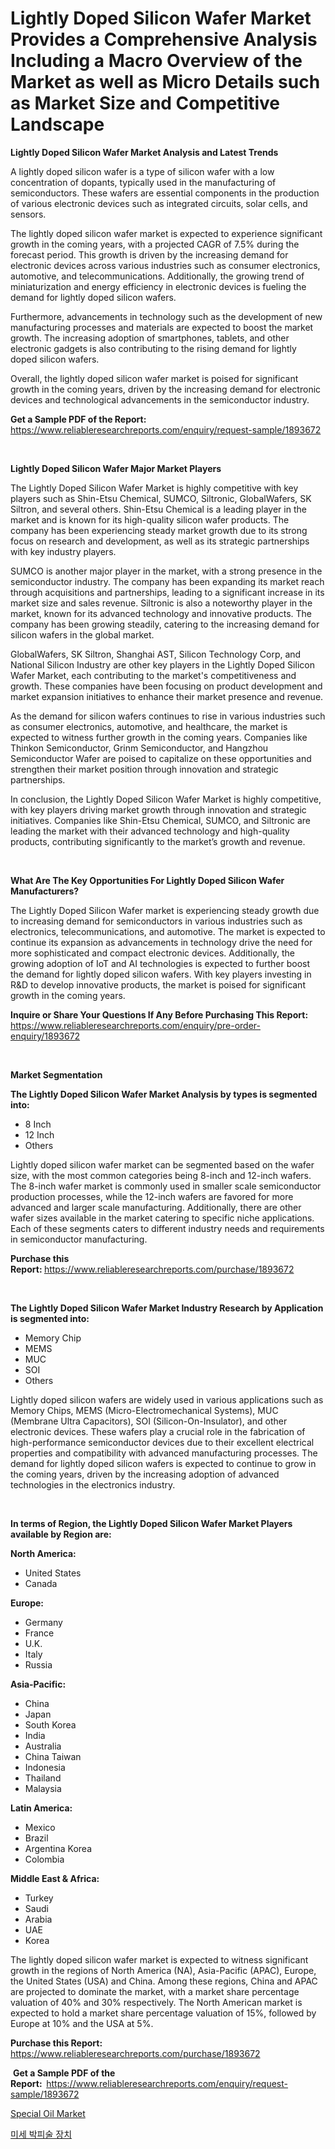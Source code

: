 <p><h1>Lightly Doped Silicon Wafer Market Provides a Comprehensive Analysis Including a Macro Overview of the Market as well as Micro Details such as Market Size and Competitive Landscape</h1></p><p><strong>Lightly Doped Silicon Wafer Market Analysis and Latest Trends</strong></p>
<p><p>A lightly doped silicon wafer is a type of silicon wafer with a low concentration of dopants, typically used in the manufacturing of semiconductors. These wafers are essential components in the production of various electronic devices such as integrated circuits, solar cells, and sensors.</p><p>The lightly doped silicon wafer market is expected to experience significant growth in the coming years, with a projected CAGR of 7.5% during the forecast period. This growth is driven by the increasing demand for electronic devices across various industries such as consumer electronics, automotive, and telecommunications. Additionally, the growing trend of miniaturization and energy efficiency in electronic devices is fueling the demand for lightly doped silicon wafers.</p><p>Furthermore, advancements in technology such as the development of new manufacturing processes and materials are expected to boost the market growth. The increasing adoption of smartphones, tablets, and other electronic gadgets is also contributing to the rising demand for lightly doped silicon wafers.</p><p>Overall, the lightly doped silicon wafer market is poised for significant growth in the coming years, driven by the increasing demand for electronic devices and technological advancements in the semiconductor industry.</p></p>
<p><strong>Get a Sample PDF of the Report:&nbsp;</strong> <a href="https://www.reliableresearchreports.com/enquiry/request-sample/1893672">https://www.reliableresearchreports.com/enquiry/request-sample/1893672</a></p>
<p>&nbsp;</p>
<p><strong>Lightly Doped Silicon Wafer Major Market Players</strong></p>
<p><p>The Lightly Doped Silicon Wafer Market is highly competitive with key players such as Shin-Etsu Chemical, SUMCO, Siltronic, GlobalWafers, SK Siltron, and several others. Shin-Etsu Chemical is a leading player in the market and is known for its high-quality silicon wafer products. The company has been experiencing steady market growth due to its strong focus on research and development, as well as its strategic partnerships with key industry players.</p><p>SUMCO is another major player in the market, with a strong presence in the semiconductor industry. The company has been expanding its market reach through acquisitions and partnerships, leading to a significant increase in its market size and sales revenue. Siltronic is also a noteworthy player in the market, known for its advanced technology and innovative products. The company has been growing steadily, catering to the increasing demand for silicon wafers in the global market.</p><p>GlobalWafers, SK Siltron, Shanghai AST, Silicon Technology Corp, and National Silicon Industry are other key players in the Lightly Doped Silicon Wafer Market, each contributing to the market's competitiveness and growth. These companies have been focusing on product development and market expansion initiatives to enhance their market presence and revenue.</p><p>As the demand for silicon wafers continues to rise in various industries such as consumer electronics, automotive, and healthcare, the market is expected to witness further growth in the coming years. Companies like Thinkon Semiconductor, Grinm Semiconductor, and Hangzhou Semiconductor Wafer are poised to capitalize on these opportunities and strengthen their market position through innovation and strategic partnerships.</p><p>In conclusion, the Lightly Doped Silicon Wafer Market is highly competitive, with key players driving market growth through innovation and strategic initiatives. Companies like Shin-Etsu Chemical, SUMCO, and Siltronic are leading the market with their advanced technology and high-quality products, contributing significantly to the market’s growth and revenue.</p></p>
<p>&nbsp;</p>
<p><strong>What Are The Key Opportunities For Lightly Doped Silicon Wafer Manufacturers?</strong></p>
<p><p>The Lightly Doped Silicon Wafer market is experiencing steady growth due to increasing demand for semiconductors in various industries such as electronics, telecommunications, and automotive. The market is expected to continue its expansion as advancements in technology drive the need for more sophisticated and compact electronic devices. Additionally, the growing adoption of IoT and AI technologies is expected to further boost the demand for lightly doped silicon wafers. With key players investing in R&D to develop innovative products, the market is poised for significant growth in the coming years.</p></p>
<p><strong>Inquire or Share Your Questions If Any Before Purchasing This Report:</strong> <a href="https://www.reliableresearchreports.com/enquiry/pre-order-enquiry/1893672">https://www.reliableresearchreports.com/enquiry/pre-order-enquiry/1893672</a></p>
<p>&nbsp;</p>
<p><strong>Market Segmentation</strong></p>
<p><strong>The Lightly Doped Silicon Wafer Market Analysis by types is segmented into:</strong></p>
<p><ul><li>8 Inch</li><li>12 Inch</li><li>Others</li></ul></p>
<p><p>Lightly doped silicon wafer market can be segmented based on the wafer size, with the most common categories being 8-inch and 12-inch wafers. The 8-inch wafer market is commonly used in smaller scale semiconductor production processes, while the 12-inch wafers are favored for more advanced and larger scale manufacturing. Additionally, there are other wafer sizes available in the market catering to specific niche applications. Each of these segments caters to different industry needs and requirements in semiconductor manufacturing.</p></p>
<p><strong>Purchase this Report:&nbsp;</strong><a href="https://www.reliableresearchreports.com/purchase/1893672">https://www.reliableresearchreports.com/purchase/1893672</a></p>
<p>&nbsp;</p>
<p><strong>The Lightly Doped Silicon Wafer Market Industry Research by Application is segmented into:</strong></p>
<p><ul><li>Memory Chip</li><li>MEMS</li><li>MUC</li><li>SOI</li><li>Others</li></ul></p>
<p><p>Lightly doped silicon wafers are widely used in various applications such as Memory Chips, MEMS (Micro-Electromechanical Systems), MUC (Membrane Ultra Capacitors), SOI (Silicon-On-Insulator), and other electronic devices. These wafers play a crucial role in the fabrication of high-performance semiconductor devices due to their excellent electrical properties and compatibility with advanced manufacturing processes. The demand for lightly doped silicon wafers is expected to continue to grow in the coming years, driven by the increasing adoption of advanced technologies in the electronics industry.</p></p>
<p>&nbsp;</p>
<p><strong>In terms of Region, the Lightly Doped Silicon Wafer Market Players available by Region are:</strong></p>
<p>
    <p> <strong> North America: </strong>
        <ul>
            <li>United States</li>
            <li>Canada</li>
        </ul>
        </p> 
    <p> <strong> Europe: </strong>
        <ul>
            <li>Germany</li>
            <li>France</li>
            <li>U.K.</li>
            <li>Italy</li>
            <li>Russia</li>
        </ul>
        </p> 
    <p> <strong> Asia-Pacific: </strong>
        <ul>
            <li>China</li>
            <li>Japan</li>
            <li>South Korea</li>
            <li>India</li>
            <li>Australia</li>
            <li>China Taiwan</li>
            <li>Indonesia</li>
            <li>Thailand</li>
            <li>Malaysia</li>
        </ul>
        </p> 
    <p> <strong> Latin America: </strong>
        <ul>
            <li>Mexico</li>
            <li>Brazil</li>
            <li>Argentina Korea</li>
            <li>Colombia</li>
        </ul>
        </p> 
    <p> <strong> Middle East & Africa: </strong>
        <ul>
            <li>Turkey</li>
            <li>Saudi</li>
            <li>Arabia</li>
            <li>UAE</li>
            <li>Korea</li>
        </ul>
    </p>
    </p>
<p><p>The lightly doped silicon wafer market is expected to witness significant growth in the regions of North America (NA), Asia-Pacific (APAC), Europe, the United States (USA) and China. Among these regions, China and APAC are projected to dominate the market, with a market share percentage valuation of 40% and 30% respectively. The North American market is expected to hold a market share percentage valuation of 15%, followed by Europe at 10% and the USA at 5%.</p></p>
<p><strong>Purchase this Report: </strong><a href="https://www.reliableresearchreports.com/purchase/1893672">https://www.reliableresearchreports.com/purchase/1893672</a></p>
<p>&nbsp;<strong>Get a Sample PDF of the Report:&nbsp;&nbsp;</strong><a href="https://www.reliableresearchreports.com/enquiry/request-sample/1893672">https://www.reliableresearchreports.com/enquiry/request-sample/1893672</a></p>
<p><strong></strong></p>
<p><p><a href="https://eight-handstand-8fb.notion.site/Special-Oil-Market-A-Comprehensive-Report-of-its-Market-Share-Growth-Trends-2024-2031-0bda3463114143d1aa8a029dbc96dd27">Special Oil Market</a></p><p><a href="https://medium.com/@christianlarkinus/%EB%AF%B8%ED%81%AC%EB%A1%9C-%EB%8B%A4%EC%9D%B4%EC%95%84%EB%AA%AC%EB%93%9C-%EB%A7%88%EC%9D%B4%ED%81%AC%EB%A1%9C-%EB%8D%B0%EB%A7%88%EB%B8%8C%EB%9D%BC%EC%A0%84-%EB%94%94%EB%B0%94%EC%9D%B4%EC%8A%A4-%EC%8B%9C%EC%9E%A5-%EA%B7%9C%EB%AA%A8-%EB%B0%8F-%EC%8B%9C%EC%9E%A5-%EB%8F%99%ED%96%A5-2024%EB%85%84%EB%B6%80%ED%84%B0-2031%EB%85%84%EA%B9%8C%EC%A7%80%EC%9D%98-%EC%99%84%EB%B2%BD%ED%95%9C-%EC%82%B0%EC%97%85-%EA%B0%9C%EC%9A%94-0488866fd574">미세 박피술 장치</a></p></p>